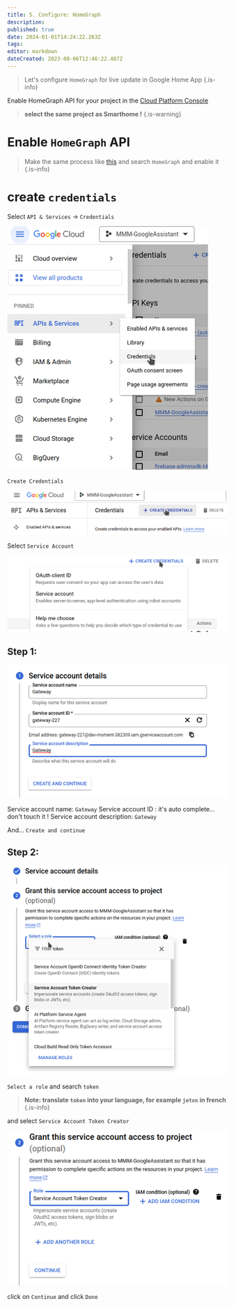 ```yaml
---
title: 5. Configure: HomeGraph
description: 
published: true
date: 2024-01-01T14:24:22.263Z
tags: 
editor: markdown
dateCreated: 2023-08-06T12:46:22.487Z
---
```


> Let's configure `HomeGraph` for live update in Google Home App
{.is-info}


Enable HomeGraph API for your project in the [Cloud Platform Console](https://console.cloud.google.com/)

> **select the same project as Smarthome !**
{.is-warning}


# Enable `HomeGraph` API
> Make the same process like [this](/MMM-GoogleAssistant/SetupCredentials#prepare-project-with-api)
> and search `HomeGraph` and enable it 
{.is-info}


# create `credentials`

Select `API & Services` -> `Credentials`

![credentials1.png](/resources/smarthome/credentials1.png)

`Create Credentials`

![credentials2.png](/resources/smarthome/credentials2.png)

Select `Service Account`

![serviceaccount.png](/resources/smarthome/serviceaccount.png)

## Step 1:

![serviceaccount1.png](/resources/smarthome/serviceaccount1.png)

Service account name: `Gateway`
Service account ID : it's auto complete... don't touch it !
Service account description: `Gateway` 

And... `Create and continue`

## Step 2:

![serviceaccount2.png](/resources/smarthome/serviceaccount2.png)

`Select a role` and search `token`
> **Note: translate `token` into your language, for example `jeton` in french**
{.is-info}

and select `Service Account Token Creator`

![serviceaccount3.png](/resources/smarthome/serviceaccount3.png)

click on `Continue` and click `Done`